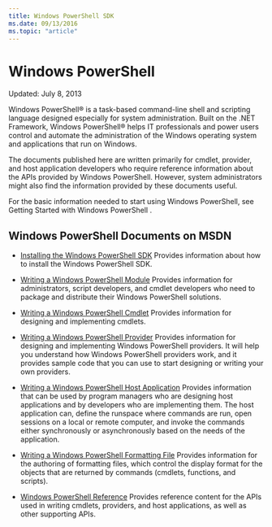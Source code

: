 ```yaml
---
title: Windows PowerShell SDK
ms.date: 09/13/2016
ms.topic: "article"
---
```

# Windows PowerShell

Updated: July 8, 2013

Windows PowerShell® is a task-based command-line shell and scripting language designed especially
for system administration. Built on the .NET Framework, Windows PowerShell® helps IT professionals
and power users control and automate the administration of the Windows operating system and
applications that run on Windows.

The documents published here are written primarily for cmdlet, provider, and host application
developers who require reference information about the APIs provided by Windows PowerShell.
However, system administrators might also find the information provided by these documents useful.

For the basic information needed to start using Windows PowerShell, see Getting Started with
Windows PowerShell .

## Windows PowerShell Documents on MSDN

- [Installing the Windows PowerShell SDK](https://msdn.microsoft.com/en-us/library/ff458115.aspx)
Provides information about how to install the Windows PowerShell SDK.

- [Writing a Windows PowerShell Module](./module/writing-a-windows-powershell-module.md)
Provides information for administrators, script developers, and cmdlet developers who need to
package and distribute their Windows PowerShell solutions.

- [Writing a Windows PowerShell Cmdlet](./cmdlet/writing-a-windows-powershell-cmdlet.md)
Provides information for designing and implementing cmdlets.

- [Writing a Windows PowerShell Provider](./provider/writing-a-windows-powershell-provider.md)
Provides information for designing and implementing Windows PowerShell providers. It will help
you understand how Windows PowerShell providers work, and it provides sample code that you can
use to start designing or writing your own providers.

- [Writing a Windows PowerShell Host Application](./hosting/writing-a-windows-powershell-host-application.md)
Provides information that can be used by program managers who are designing host applications and
by developers who are implementing them. The host application can, define the runspace where
commands are run, open sessions on a local or remote computer, and invoke the commands either
synchronously or asynchronously based on the needs of the application.

- [Writing a Windows PowerShell Formatting File](./format/writing-a-powershell-formatting-file.md)
Provides information for the authoring of formatting files, which control the display format for
the objects that are returned by commands (cmdlets, functions, and scripts).

- [Windows PowerShell Reference](./windows-powershell-reference.md)
Provides reference content for the APIs used in writing cmdlets, providers, and host
applications, as well as other supporting APIs.
